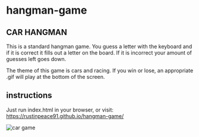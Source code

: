 # hangman-game

## CAR HANGMAN

This is a standard hangman game. You guess a letter with the keyboard and if it is correct it fills out a letter on the board. If it is incorrect your amount of guesses left goes down.  

The theme of this game is cars and racing.  If you win or lose, an appropriate .gif will play at the bottom of the screen. 

## instructions

Just run index.html in your browser, or visit: 
https://rustinpeace91.github.io/hangman-game/

![car game](https://rustinpeace91.github.io/hangman-game/)
